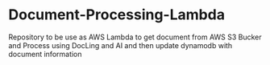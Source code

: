 # Document-Processing-Lambda
Repository to be use as AWS Lambda to get document from AWS S3 Bucker and Process using DocLing and AI and then update dynamodb with document information
